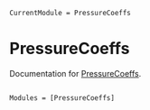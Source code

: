 ```@meta
CurrentModule = PressureCoeffs
```

# PressureCoeffs

Documentation for [PressureCoeffs](https://github.com/pjsjipt/PressureCoeffs.jl).

```@index
```

```@autodocs
Modules = [PressureCoeffs]
```
